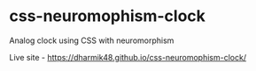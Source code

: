 # css-neuromophism-clock
Analog clock using CSS with neuromorphism

Live site - https://dharmik48.github.io/css-neuromophism-clock/

